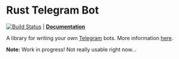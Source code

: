 Rust Telegram Bot
=================
[![Build Status](https://img.shields.io/travis/LukasKalbertodt/telegram-bot.svg)](https://travis-ci.org/LukasKalbertodt/telegram-bot)
| [**Documentation**](https://lukaskalbertodt.github.io/telegram-bot/telegram_bot/)

A library for writing your own [Telegram](https://telegram.org/) bots. More information [here](https://core.telegram.org/bots).

**Note:** Work in progress! Not really usable right now...
